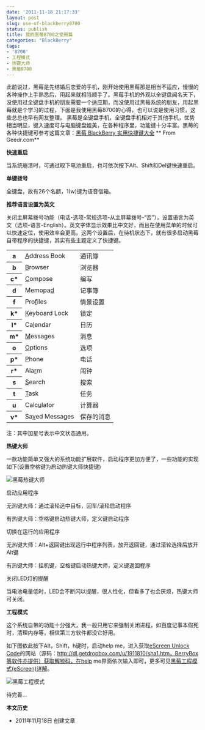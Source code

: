```yaml
---
date: '2011-11-18 21:17:33'
layout: post
slug: use-of-blackberry8700
status: publish
title: 我的黑莓8700之使用篇
categories: "BlackBerry"
tags:
- '8700'
- 工程模式
- 热键大师
- 黑莓8700
---
```


此前说过，黑莓是先结婚后恋爱的手机，刚开始使用黑莓那是相当不适应，慢慢的各种操作上手熟悉后，用起来就相当顺手了。黑莓手机的外观以全键盘闻名天下，没使用过全键盘手机的朋友需要一个适应期，而没使用过黑莓系统的朋友，用起黑莓就是个学习的过程，下面是我使用黑莓8700的心得，也可以说是使用习惯，这些总总也早有网友整理。
黑莓是全键盘手机，全键盘手机相对于其他手机，优势相当明显，键入速度可与电脑键盘媲美，在各种程序里，功能键十分丰富。黑莓的各种快捷键可参考这篇文章：[黑莓 BlackBerry 实用快捷键大全](http://www.geedr.com/blackberry-shortcut-keys.html) ** From Geedr.com**

**快速重启**

当系统崩溃时，可通过取下电池重启，也可依次按下Alt、Shift和Del键快速重启。

**单键拨号**

全键盘，故有26个名额，1(w)键为语音信箱。

**推荐语言设置为英文**

关闭主屏幕拨号功能（电话-选项-常规选项-从主屏幕拨号-“否”），设置语言为英文（选项-语言-English）。英文字体显示效果比中文好，而且在使用菜单的时候可以快速定位，使用效率会更高。这两个设置后，在待机状态下，就有很多启动黑莓自带程序的快捷键，其实有些主题定义了快捷键。


<center><table id="tabulation">
<tr><th>a</th><td><u>A</u>ddress Book</td><td>通讯簿</td></tr>
<tr><th>b</th><td><u>B</u>rowser</td><td>浏览器</td></tr>
<tr><th>c*</th><td><u>C</u>ompose</td><td>编写</td></tr>
<tr><th>d</th><td>Memopa<u>d</u></td><td>记事簿</td></tr>
<tr><th>f</th><td>Pro<u>f</u>iles</td><td>情景设置</td></tr>
<tr><th>k*</th><td><u>K</u>eyboard Lock</td><td>锁定</td></tr>
<tr><th>l*</th><td>Ca<u>l</u>endar</td><td>日历</td></tr>
<tr><th>m*</th><td><u>M</u>essages</td><td>消息</td></tr>
<tr><th>o</th><td><u>O</u>ptions</td><td>选项</td></tr>
<tr><th>p*</th><td><u>P</u>hone</td><td>电话</td></tr>
<tr><th>r*</th><td>Ala<u>r</u>m</td><td>闹钟</td></tr>
<tr><th>s</th><td><u>S</u>earch</td><td>搜索</td></tr>
<tr><th>t</th><td><u>T</u>ask</td><td>任务</td></tr>
<tr><th>u</th><td>Calc<u>u</u>lator</td><td>计算器</td></tr>
<tr><th>v*</th><td>Sa<u>v</u>ed Messages</td><td>保存的消息</td></tr>
</table></center>

注：其中加星号表示中文状态通用。

**热键大师**

一款功能简单又强大的系统功能扩展软件，启动程序更加方便了，一些功能的实现如下(设置空格键为启动热键大师快捷键)

![黑莓热键大师](http://i951.photobucket.com/albums/ad353/Fooleap/Blog/Fooleap/blackberry8700/keymaster.png)

启动应用程序

无热键大师：通过滚轮选中目标，回车/滚轮启动程序

有热键大师：空格键启动热键大师，定义键启动程序

切换在运行的应用程序

无热键大师：Alt+返回键出现运行中程序列表，放开返回键，通过滚轮选择后放开Alt键

有热键大师：挂机键，空格键启动热键大师，定义键返回程序

关闭LED灯的提醒

当电池电量低时，LED会不断闪以提醒，很人性化，但看多了也会厌烦，热键大师可关闭。

**工程模式**

这个系统自带的功能十分强大，我一般只用它来强制关闭进程，如百度记事本假死时，清理内存等，相信第三方软件都没它好用。

如下图依此按下Alt，Shift，h键时，启动help me，进入获取[eScreen Unlock Code](http://www.bber.info/escreen.htm)的网站（源码：http://dl.getdropbox.com/u/1911810/sha1.htm，BerryBox等软件亦提供）获取解锁码，在help me界面依次输入即可，更多可见[黑莓工程模式(eScreen)详解](http://www.bber.info/post/blackberry_escreen)。

![黑莓工程模式](http://i951.photobucket.com/albums/ad353/Fooleap/Blog/Fooleap/blackberry8700/es.png)

待完善...

**本文历史**

* 2011年11月18日 创建文章
